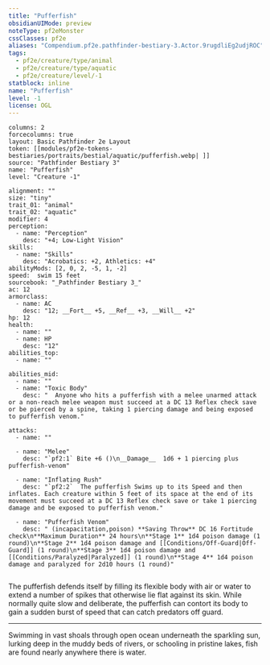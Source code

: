 ```yaml
---
title: "Pufferfish"
obsidianUIMode: preview
noteType: pf2eMonster
cssClasses: pf2e
aliases: "Compendium.pf2e.pathfinder-bestiary-3.Actor.9rugdliEg2udjROC" 
tags:
  - pf2e/creature/type/animal
  - pf2e/creature/type/aquatic
  - pf2e/creature/level/-1
statblock: inline
name: "Pufferfish"
level: -1
license: OGL
---
```


```statblock
columns: 2
forcecolumns: true
layout: Basic Pathfinder 2e Layout
token: [[modules/pf2e-tokens-bestiaries/portraits/bestial/aquatic/pufferfish.webp| ]]
source: "Pathfinder Bestiary 3"
name: "Pufferfish"
level: "Creature -1"

alignment: ""
size: "tiny"
trait_01: "animal"
trait_02: "aquatic"
modifier: 4
perception:
  - name: "Perception"
    desc: "+4; Low-Light Vision"
skills:
  - name: "Skills"
    desc: "Acrobatics: +2, Athletics: +4"
abilityMods: [2, 0, 2, -5, 1, -2]
speed:  swim 15 feet
sourcebook: "_Pathfinder Bestiary 3_"
ac: 12
armorclass:
  - name: AC
    desc: "12; __Fort__ +5, __Ref__ +3, __Will__ +2"
hp: 12
health:
  - name: ""
  - name: HP
    desc: "12"
abilities_top:
  - name: ""

abilities_mid:
  - name: ""
  - name: "Toxic Body"
    desc: "  Anyone who hits a pufferfish with a melee unarmed attack or a non-reach melee weapon must succeed at a DC 13 Reflex check save or be pierced by a spine, taking 1 piercing damage and being exposed to pufferfish venom."

attacks:
  - name: ""

  - name: "Melee"
    desc: "`pf2:1` Bite +6 ()\n__Damage__  1d6 + 1 piercing plus pufferfish-venom"

  - name: "Inflating Rush"
    desc: "`pf2:2`  The pufferfish Swims up to its Speed and then inflates. Each creature within 5 feet of its space at the end of its movement must succeed at a DC 13 Reflex check save or take 1 piercing damage and be exposed to pufferfish venom."

  - name: "Pufferfish Venom"
    desc: " (incapacitation,poison) **Saving Throw** DC 16 Fortitude check\n**Maximum Duration** 24 hours\n**Stage 1** 1d4 poison damage (1 round)\n**Stage 2** 1d4 poison damage and [[Conditions/Off-Guard|Off-Guard]] (1 round)\n**Stage 3** 1d4 poison damage and [[Conditions/Paralyzed|Paralyzed]] (1 round)\n**Stage 4** 1d4 poison damage and paralyzed for 2d10 hours (1 round)"
 
```



The pufferfish defends itself by filling its flexible body with air or water to extend a number of spikes that otherwise lie flat against its skin. While normally quite slow and deliberate, the pufferfish can contort its body to gain a sudden burst of speed that can catch predators off guard.

* * *

Swimming in vast shoals through open ocean underneath the sparkling sun, lurking deep in the muddy beds of rivers, or schooling in pristine lakes, fish are found nearly anywhere there is water.
